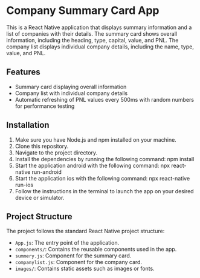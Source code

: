 # Company Summary Card App

This is a React Native application that displays summary information and a list of companies with their details. The summary card shows overall information, including the heading, type, capital, value, and PNL. The company list displays individual company details, including the name, type, value, and PNL.

## Features

- Summary card displaying overall information
- Company list with individual company details
- Automatic refreshing of PNL values every 500ms with random numbers for performance testing

## Installation

1. Make sure you have Node.js and npm installed on your machine.
2. Clone this repository.
3. Navigate to the project directory.
4. Install the dependencies by running the following command: npm install
5. Start the application android with the following command: npx react-native run-android
6. Start the application ios with the following command: npx react-native run-ios
7. Follow the instructions in the terminal to launch the app on your desired device or simulator.

## Project Structure

The project follows the standard React Native project structure:

- `App.js`: The entry point of the application.
- `components/`: Contains the reusable components used in the app.
 - `summery.js`: Component for the summary card.
 - `companylist.js`: Component for the company card.
- `images/`: Contains static assets such as images or fonts.
